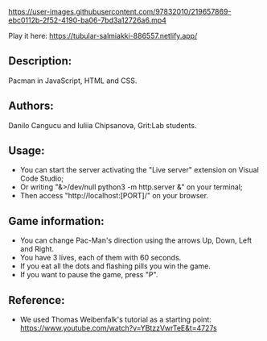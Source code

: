 https://user-images.githubusercontent.com/97832010/219657869-ebc0112b-2f52-4190-ba06-7bd3a12726a6.mp4

Play it here: https://tubular-salmiakki-886557.netlify.app/

## Description:
Pacman in JavaScript, HTML and CSS.

## Authors:
Danilo Cangucu and Iuliia Chipsanova, Grit:Lab students.

## Usage:
- You can start the server activating the "Live server" extension on Visual Code Studio;
- Or writing "&>/dev/null python3 -m http.server &" on your terminal;
- Then access "http://localhost:[PORT]/" on your browser.

## Game information:
- You can change Pac-Man's direction using the arrows Up, Down, Left and Right.
- You have 3 lives, each of them with 60 seconds.
- If you eat all the dots and flashing pills you win the game.
- If you want to pause the game, press "P".

## Reference:
- We used Thomas Weibenfalk's tutorial as a starting point: https://www.youtube.com/watch?v=YBtzzVwrTeE&t=4727s


